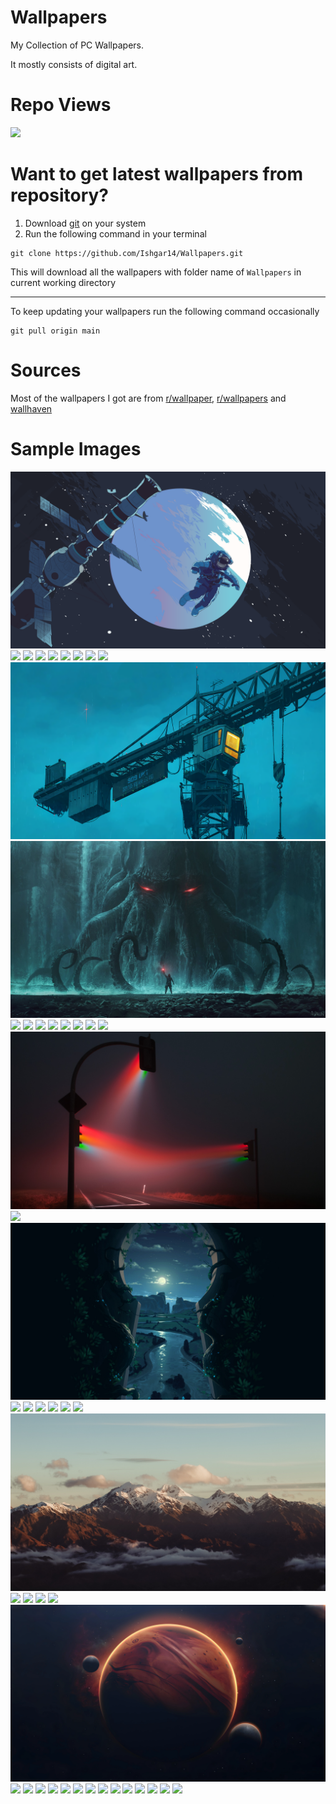 # Wallpapers
My Collection of PC Wallpapers.

It mostly consists of digital art.

# Repo Views
![](https://count.getloli.com/get/@IshgarWallpapers)

# Want to get latest wallpapers from repository?
1. Download [git](https://git-scm.com/) on your system
2. Run the following command in your terminal

```shell
git clone https://github.com/Ishgar14/Wallpapers.git
```
This will download all the wallpapers with folder name of `Wallpapers` in current working directory

---

To keep updating your wallpapers run the following command occasionally
```shell
git pull origin main
```

# Sources
Most of the wallpapers I got are from [r/wallpaper](https://www.reddit.com/r/wallpaper/), [r/wallpapers](https://www.reddit.com/r/wallpapers) and [wallhaven](https://wallhaven.cc/)

# Sample Images
![](astronaut-3840x2160.png)
![](amos-yan-tokyo-skyline-uplox-night-1920x1080.jpg)
![](bike-3840x2160.png)
![](beautiful-sunset-with-a-rocket-8-2560×1440.jpg)
![](bodhisattva-temple-3840%C3%972160.jpg)
![](camping-5-2560%C3%971440.jpg)
![](castle-3840x1728.jpg)
![](cara-stratton-the-castle-sized-2753x1274.jpg)
![](cat-and-a-ukulele-3840%C3%972160.jpg)
![](crane-3206x1800.png)
![](cthulhu-1920x1080.png)
![](cut-the-waves-by-huhsoo-huhsoo_art-3840×2160.jpg)
![](dating-back-by-bandaze-spyfamily-3840×2160.jpg)
![](digital-art-samurai-forest-colorful-wallpaper-3840x2160.jpg)
![](dreamful-girl-at-sea-3840%C3%972160.jpg)
![](escape-by-alena-aenami-1920%C3%971080.jpg)
![](firewatch-3840x2160.jpg)
![](foggy-evening-in-alps-by-neurallove-no-prompt-engineering-3840×2160.jpg)
![](sunset-3840x2160.png)
![](The-Crossing-1920x1080.png)
![](japanese-castle-pixel-art_2130x1197.jpg)
![](keyhole-1920x1080.png)
![](kurzgesagt-solar-system-1920%C3%971080.jpg)
![](Landscape-3440x1440.jpg)
![](late-afternoon-2-1920×1080.jpg)
![](malenia-elden-ring-1920×1080.jpg)
![](majestic-temple-wallpaper-3840x2160.jpg)
![](mountain-3838x2176.jpg)
![](mountain-2560x1440.png)
![](night-sky-12-3840×2160.jpg)
![](kanto-pokemons-3840%C3%972160.jpg)
![](late-afternoon-2-1920%C3%971080.jpg)
![](parrots-3200x1800.png)
![](planet-7680x4320.png)
![](red-city-by-leon-tukker-by-3840%C3%972160.jpg)
![](rocket-launch-5120x2880.jpg)
![](spiderman-1920x1080.jpg)
![](spiderman-2560x1440.jpg)
![](still-ascending-2560%C3%971440.jpg)
![](Sakura-1920x1080.jpg)
![](the-biography-of-ji-hezi-meditation-by-hou-china-3840×2160.jpg)
![](the-not-so-void-black-hole-by-victor-sales-3840%C3%972160.jpg)
![](tree-of-life-9-3840%C3%972160.jpg)
![](tree-on-the-mountain-3840×2160.jpg)
![](Up-5120x2880.jpg)
![](voyager-tophx-panda-cover-3840x2160.jpg)
![](weathering-with-you-3840%C3%972160.jpg)
![](zen-garden-3840%C3%972160.jpg)
